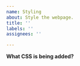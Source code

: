 ```yaml
---
name: Styling
about: Style the webpage.
title: ''
labels: ''
assignees: ''

---
```


**What CSS is being added?**
